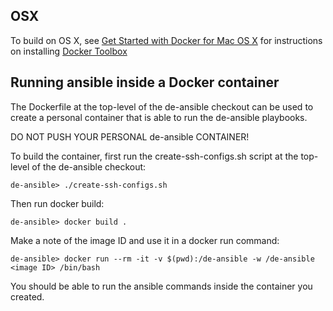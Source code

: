 
## OSX

To build on OS X, see [Get Started with Docker for Mac OS X](http://docs.docker.com/mac/started/)
for instructions on installing [Docker Toolbox](https://www.docker.com/toolbox)

## Running ansible inside a Docker container

The Dockerfile at the top-level of the de-ansible checkout can be used to create a personal container that is able to run the de-ansible playbooks.

DO NOT PUSH YOUR PERSONAL de-ansible CONTAINER!

To build the container, first run the create-ssh-configs.sh script at the top-level of the de-ansible checkout:

    de-ansible> ./create-ssh-configs.sh

Then run docker build:

    de-ansible> docker build .

Make a note of the image ID and use it in a docker run command:

    de-ansible> docker run --rm -it -v $(pwd):/de-ansible -w /de-ansible <image ID> /bin/bash

You should be able to run the ansible commands inside the container you created.